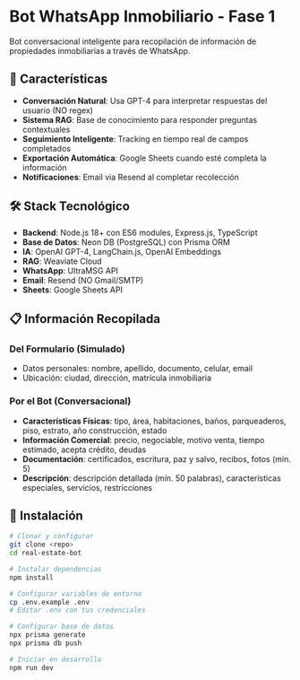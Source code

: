 # Bot WhatsApp Inmobiliario - Fase 1

Bot conversacional inteligente para recopilación de información de propiedades inmobiliarias a través de WhatsApp.

## 🚀 Características

- **Conversación Natural**: Usa GPT-4 para interpretar respuestas del usuario (NO regex)
- **Sistema RAG**: Base de conocimiento para responder preguntas contextuales
- **Seguimiento Inteligente**: Tracking en tiempo real de campos completados
- **Exportación Automática**: Google Sheets cuando esté completa la información
- **Notificaciones**: Email via Resend al completar recolección

## 🛠 Stack Tecnológico

- **Backend**: Node.js 18+ con ES6 modules, Express.js, TypeScript
- **Base de Datos**: Neon DB (PostgreSQL) con Prisma ORM
- **IA**: OpenAI GPT-4, LangChain.js, OpenAI Embeddings
- **RAG**: Weaviate Cloud
- **WhatsApp**: UltraMSG API
- **Email**: Resend (NO Gmail/SMTP)
- **Sheets**: Google Sheets API

## 📋 Información Recopilada

### Del Formulario (Simulado)
- Datos personales: nombre, apellido, documento, celular, email
- Ubicación: ciudad, dirección, matrícula inmobiliaria

### Por el Bot (Conversacional)
- **Características Físicas**: tipo, área, habitaciones, baños, parqueaderos, piso, estrato, año construcción, estado
- **Información Comercial**: precio, negociable, motivo venta, tiempo estimado, acepta crédito, deudas
- **Documentación**: certificados, escritura, paz y salvo, recibos, fotos (mín. 5)
- **Descripción**: descripción detallada (mín. 50 palabras), características especiales, servicios, restricciones

## 🚦 Instalación

```bash
# Clonar y configurar
git clone <repo>
cd real-estate-bot

# Instalar dependencias
npm install

# Configurar variables de entorno
cp .env.example .env
# Editar .env con tus credenciales

# Configurar base de datos
npx prisma generate
npx prisma db push

# Iniciar en desarrollo
npm run dev